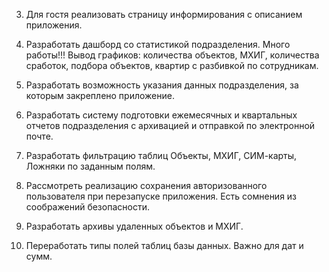 3. Для гостя реализовать страницу информирования с описанием приложения.

4. Разработать дашборд со статистикой подразделения. Много работы!!! Вывод графиков: 
    количества объектов, МХИГ, количества сработок, подбора объектов, квартир с 
    разбивкой по сотрудникам.

5. Разработать возможность указания данных подразделения, за которым закреплено приложение.

6. Разработать систему подготовки ежемесячных и квартальных отчетов подразделения с архивацией
    и отправкой по электронной почте.

7. Разработать фильтрацию таблиц Объекты, МХИГ, СИМ-карты, Ложняки по заданным полям.

8. Рассмотреть реализацию сохранения авторизованного пользователя при перезапуске приложения.
    Есть сомнения из соображений безопасности.

9. Разработать архивы удаленных объектов и МХИГ.

10. Переработать типы полей таблиц базы данных. Важно для дат и сумм.